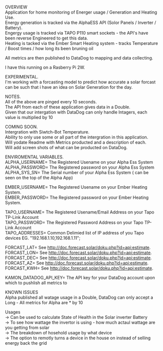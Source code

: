 
OVERVIEW   
Application for home monitoring of Energer usage / Generation and Heating Use.   
Energy generation is tracked via the AlphaESS API (Solor Panels / Inverter / Battery).   
Engergy usage is tracked via TAPO P110 smart sockets - the API's have been reverse Engineered to get this data.   
Heating is tacked via the Ember Smart Heating system - tracks Temperature / Boost times / how long its been bruning oil      
   
All metrics are then published to DataDog to mapping and data collecting.  
   
I have this running on a Rasberry Pi 2W.   


EXPERIMENTAL.  
I'm working with a forcasting model to predict how accurate a solar forcast can be such that i have an idea on Solar Generation for the day.    


NOTES.   
All of the above are pinged every 10 seconds.    
The API from each of these application gives data in a Double.      
Given that our intergation with DataDog can only handle Intagers, each value is multiplied by 10      


COMING SOON.   
Intergration with Siwtch-Bot Temperature.   
Ability to only use some or all part of the intergration in this application.    
Will yodate Readme with Metrics producted and a description of each.    
Will add screen shots of what can be producted on DataDog.    
   
   
ENVIROMENTAL VARIABLES.    
ALPHA_USERNAME= The Registered Usename on your Alpha Ess System     
ALPHA_PASSWORD= The Registered password on your Alpha Ess System      
ALPHA_SYS_SN= The Serial number of your Alpha Ess System ( can be seen on the top of the Alpha App)     

EMBER_USERNAME= The Registered Usename on your Ember Heating System.   
EMBER_PASSWORD= The Registered password on your Ember Heating System.   

TAPO_USERNAME= The Registered Usename/Email Address on your Tapo TP-Link Account      
TAPO_PASSWORD= The Registered Password Address on your Tapo TP-Link Account     
TAPO_ADDRESSES= Common Delimied list of IP address of you Tapo devices EG. "192.168.1.10,192.168.1.11";      

FORCAST_LAT= See http://doc.forecast.solar/doku.php?id=api:estimate.   
FORCAST_LON= See http://doc.forecast.solar/doku.php?id=api:estimate.    
FORCAST_DEC= See http://doc.forecast.solar/doku.php?id=api:estimate.   
FORCAST_AZ= See http://doc.forecast.solar/doku.php?id=api:estimate.   
FORCAST_KWH= See http://doc.forecast.solar/doku.php?id=api:estimate.   

KAMON_DATADOG_API_KEY= The API key for your DataDog account upon which to pushlish all metrics to     

   
KNOWN ISSUES     
Alpha published all watage usage in a Double, DataDog can only accept a Long - All metrics for Alpha are * by 10     
   
   
Usages       
-> Can be used to calculate State of Health in the Solar inverter Battery    
-> To see how wattage the invertor is using - how much actaul wattage are you getting from solar    
-> The breakdown of hosehold usage by what device     
-> The option to remotly turns a device in the house on instead of selling energy back the grid     
